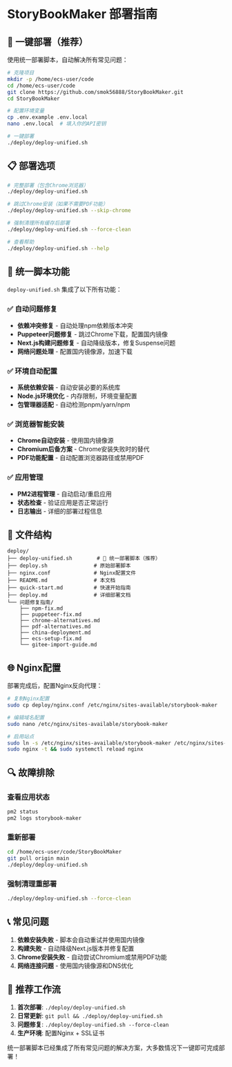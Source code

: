 # StoryBookMaker 部署指南

## 🚀 一键部署（推荐）

使用统一部署脚本，自动解决所有常见问题：

```bash
# 克隆项目
mkdir -p /home/ecs-user/code
cd /home/ecs-user/code
git clone https://github.com/smok56888/StoryBookMaker.git
cd StoryBookMaker

# 配置环境变量
cp .env.example .env.local
nano .env.local  # 填入你的API密钥

# 一键部署
./deploy/deploy-unified.sh
```

## 📋 部署选项

```bash
# 完整部署（包含Chrome浏览器）
./deploy/deploy-unified.sh

# 跳过Chrome安装（如果不需要PDF功能）
./deploy/deploy-unified.sh --skip-chrome

# 强制清理所有缓存后部署
./deploy/deploy-unified.sh --force-clean

# 查看帮助
./deploy/deploy-unified.sh --help
```

## 🔧 统一脚本功能

`deploy-unified.sh` 集成了以下所有功能：

### ✅ 自动问题修复
- **依赖冲突修复** - 自动处理npm依赖版本冲突
- **Puppeteer问题修复** - 跳过Chrome下载，配置国内镜像
- **Next.js构建问题修复** - 自动降级版本，修复Suspense问题
- **网络问题处理** - 配置国内镜像源，加速下载

### ✅ 环境自动配置
- **系统依赖安装** - 自动安装必要的系统库
- **Node.js环境优化** - 内存限制，环境变量配置
- **包管理器适配** - 自动检测pnpm/yarn/npm

### ✅ 浏览器智能安装
- **Chrome自动安装** - 使用国内镜像源
- **Chromium后备方案** - Chrome安装失败时的替代
- **PDF功能配置** - 自动配置浏览器路径或禁用PDF

### ✅ 应用管理
- **PM2进程管理** - 自动启动/重启应用
- **状态检查** - 验证应用是否正常运行
- **日志输出** - 详细的部署过程信息

## 📁 文件结构

```
deploy/
├── deploy-unified.sh        # 🎯 统一部署脚本（推荐）
├── deploy.sh               # 原始部署脚本
├── nginx.conf              # Nginx配置文件
├── README.md               # 本文档
├── quick-start.md          # 快速开始指南
├── deploy.md               # 详细部署文档
└── 问题修复指南/
    ├── npm-fix.md
    ├── puppeteer-fix.md
    ├── chrome-alternatives.md
    ├── pdf-alternatives.md
    ├── china-deployment.md
    ├── ecs-setup-fix.md
    └── gitee-import-guide.md
```

## 🌐 Nginx配置

部署完成后，配置Nginx反向代理：

```bash
# 复制Nginx配置
sudo cp deploy/nginx.conf /etc/nginx/sites-available/storybook-maker

# 编辑域名配置
sudo nano /etc/nginx/sites-available/storybook-maker

# 启用站点
sudo ln -s /etc/nginx/sites-available/storybook-maker /etc/nginx/sites-enabled/
sudo nginx -t && sudo systemctl reload nginx
```

## 🔍 故障排除

### 查看应用状态
```bash
pm2 status
pm2 logs storybook-maker
```

### 重新部署
```bash
cd /home/ecs-user/code/StoryBookMaker
git pull origin main
./deploy/deploy-unified.sh
```

### 强制清理重部署
```bash
./deploy/deploy-unified.sh --force-clean
```

## 📞 常见问题

1. **依赖安装失败** - 脚本会自动重试并使用国内镜像
2. **构建失败** - 自动降级Next.js版本并修复配置
3. **Chrome安装失败** - 自动尝试Chromium或禁用PDF功能
4. **网络连接问题** - 使用国内镜像源和DNS优化

## 🎯 推荐工作流

1. **首次部署**: `./deploy/deploy-unified.sh`
2. **日常更新**: `git pull && ./deploy/deploy-unified.sh`
3. **问题修复**: `./deploy/deploy-unified.sh --force-clean`
4. **生产环境**: 配置Nginx + SSL证书

统一部署脚本已经集成了所有常见问题的解决方案，大多数情况下一键即可完成部署！